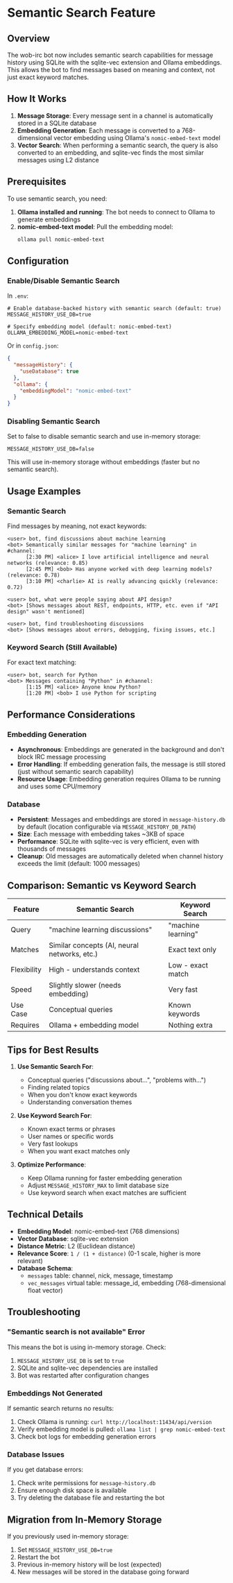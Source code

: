 # Semantic Search Feature

## Overview

The wob-irc bot now includes semantic search capabilities for message history using SQLite with the sqlite-vec extension and Ollama embeddings. This allows the bot to find messages based on meaning and context, not just exact keyword matches.

## How It Works

1. **Message Storage**: Every message sent in a channel is automatically stored in a SQLite database
2. **Embedding Generation**: Each message is converted to a 768-dimensional vector embedding using Ollama's `nomic-embed-text` model
3. **Vector Search**: When performing a semantic search, the query is also converted to an embedding, and sqlite-vec finds the most similar messages using L2 distance

## Prerequisites

To use semantic search, you need:

1. **Ollama installed and running**: The bot needs to connect to Ollama to generate embeddings
2. **nomic-embed-text model**: Pull the embedding model:
   ```bash
   ollama pull nomic-embed-text
   ```

## Configuration

### Enable/Disable Semantic Search

In `.env`:
```env
# Enable database-backed history with semantic search (default: true)
MESSAGE_HISTORY_USE_DB=true

# Specify embedding model (default: nomic-embed-text)
OLLAMA_EMBEDDING_MODEL=nomic-embed-text
```

Or in `config.json`:
```json
{
  "messageHistory": {
    "useDatabase": true
  },
  "ollama": {
    "embeddingModel": "nomic-embed-text"
  }
}
```

### Disabling Semantic Search

Set to false to disable semantic search and use in-memory storage:
```env
MESSAGE_HISTORY_USE_DB=false
```

This will use in-memory storage without embeddings (faster but no semantic search).

## Usage Examples

### Semantic Search
Find messages by meaning, not exact keywords:

```
<user> bot, find discussions about machine learning
<bot> Semantically similar messages for "machine learning" in #channel:
      [2:30 PM] <alice> I love artificial intelligence and neural networks (relevance: 0.85)
      [2:45 PM] <bob> Has anyone worked with deep learning models? (relevance: 0.78)
      [3:10 PM] <charlie> AI is really advancing quickly (relevance: 0.72)
```

```
<user> bot, what were people saying about API design?
<bot> [Shows messages about REST, endpoints, HTTP, etc. even if "API design" wasn't mentioned]
```

```
<user> bot, find troubleshooting discussions
<bot> [Shows messages about errors, debugging, fixing issues, etc.]
```

### Keyword Search (Still Available)
For exact text matching:

```
<user> bot, search for Python
<bot> Messages containing "Python" in #channel:
      [1:15 PM] <alice> Anyone know Python?
      [1:20 PM] <bob> I use Python for scripting
```

## Performance Considerations

### Embedding Generation

- **Asynchronous**: Embeddings are generated in the background and don't block IRC message processing
- **Error Handling**: If embedding generation fails, the message is still stored (just without semantic search capability)
- **Resource Usage**: Embedding generation requires Ollama to be running and uses some CPU/memory

### Database

- **Persistent**: Messages and embeddings are stored in `message-history.db` by default (location configurable via `MESSAGE_HISTORY_DB_PATH`)
- **Size**: Each message with embedding takes ~3KB of space
- **Performance**: SQLite with sqlite-vec is very efficient, even with thousands of messages
- **Cleanup**: Old messages are automatically deleted when channel history exceeds the limit (default: 1000 messages)

## Comparison: Semantic vs Keyword Search

| Feature | Semantic Search | Keyword Search |
|---------|----------------|----------------|
| Query | "machine learning discussions" | "machine learning" |
| Matches | Similar concepts (AI, neural networks, etc.) | Exact text only |
| Flexibility | High - understands context | Low - exact match |
| Speed | Slightly slower (needs embedding) | Very fast |
| Use Case | Conceptual queries | Known keywords |
| Requires | Ollama + embedding model | Nothing extra |

## Tips for Best Results

1. **Use Semantic Search For**:
   - Conceptual queries ("discussions about...", "problems with...")
   - Finding related topics
   - When you don't know exact keywords
   - Understanding conversation themes

2. **Use Keyword Search For**:
   - Known exact terms or phrases
   - User names or specific words
   - Very fast lookups
   - When you want exact matches only

3. **Optimize Performance**:
   - Keep Ollama running for faster embedding generation
   - Adjust `MESSAGE_HISTORY_MAX` to limit database size
   - Use keyword search when exact matches are sufficient

## Technical Details

- **Embedding Model**: nomic-embed-text (768 dimensions)
- **Vector Database**: sqlite-vec extension
- **Distance Metric**: L2 (Euclidean distance)
- **Relevance Score**: `1 / (1 + distance)` (0-1 scale, higher is more relevant)
- **Database Schema**: 
  - `messages` table: channel, nick, message, timestamp
  - `vec_messages` virtual table: message_id, embedding (768-dimensional float vector)

## Troubleshooting

### "Semantic search is not available" Error

This means the bot is using in-memory storage. Check:
1. `MESSAGE_HISTORY_USE_DB` is set to `true`
2. SQLite and sqlite-vec dependencies are installed
3. Bot was restarted after configuration changes

### Embeddings Not Generated

If semantic search returns no results:
1. Check Ollama is running: `curl http://localhost:11434/api/version`
2. Verify embedding model is pulled: `ollama list | grep nomic-embed-text`
3. Check bot logs for embedding generation errors

### Database Issues

If you get database errors:
1. Check write permissions for `message-history.db`
2. Ensure enough disk space is available
3. Try deleting the database file and restarting the bot

## Migration from In-Memory Storage

If you previously used in-memory storage:
1. Set `MESSAGE_HISTORY_USE_DB=true`
2. Restart the bot
3. Previous in-memory history will be lost (expected)
4. New messages will be stored in the database going forward
